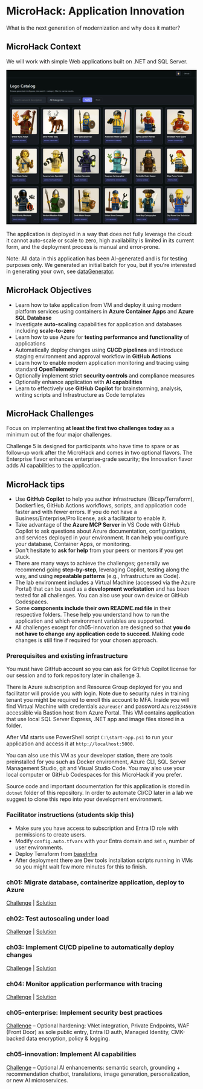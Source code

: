 # MicroHack: Application Innovation
What is the next generation of modernization and why does it matter?

## MicroHack Context
We will work with simple Web applications built on .NET and SQL Server.

![](./images/catalog.png)

The application is deployed in a way that does not fully leverage the cloud: it cannot auto-scale or scale to zero, high availability is limited in its current form, and the deployment process is manual and error‑prone.

Note: All data in this application has been AI-generated and is for testing purposes only. We generated an initial batch for you, but if you're interested in generating your own, see [dataGenerator](/dataGenerator/README.md).

## MicroHack Objectives
- Learn how to take application from VM and deploy it using modern platform services using containers in **Azure Container Apps** and **Azure SQL Database**
- Investigate **auto-scaling** capabilities for application and databases including **scale-to-zero**
- Learn how to use Azure for **testing performance and functionality** of applications
- Automatically deploy changes using **CI/CD pipelines** and introduce staging environment and approval workflow in **GitHub Actions**
- Learn how to enable modern application monitoring and tracing using standard **OpenTelemetry**
- Optionally implement strict **security controls** and compliance measures
- Optionally enhance application with **AI capabilities**
- Learn to effectively use **GitHub Copilot** for brainstorming, analysis, writing scripts and Infrastructure as Code templates

## MicroHack Challenges
Focus on implementing **at least the first two challenges today** as a minimum out of the four major challenges. 

Challenge 5 is designed for participants who have time to spare or as follow‑up work after the MicroHack and comes in two optional flavors. The Enterprise flavor enhances enterprise‑grade security; the Innovation flavor adds AI capabilities to the application.

## MicroHack tips
- Use **GitHub Copilot** to help you author infrastructure (Bicep/Terraform), Dockerfiles, GitHub Actions workflows, scripts, and application code faster and with fewer errors. If you do not have a Business/Enterprise/Pro license, ask a facilitator to enable it.
- Take advantage of the **Azure MCP Server** in VS Code with GitHub Copilot to ask questions about Azure documentation, configurations, and services deployed in your environment. It can help you configure your database, Container Apps, or monitoring.
- Don't hesitate to **ask for help** from your peers or mentors if you get stuck.
- There are many ways to achieve the challenges; generally we recommend going **step-by-step**, leveraging Copilot, testing along the way, and using **repeatable patterns** (e.g., Infrastructure as Code).
- The lab environment includes a Virtual Machine (accessed via the Azure Portal) that can be used as a **development workstation** and has been tested for all challenges. You can also use your own device or GitHub Codespaces.
- Some **components include their own README.md file** in their respective folders. These help you understand how to run the application and which environment variables are supported.
- All challenges except for ch05-innovation are designed so that **you do not have to change any application code to succeed**. Making code changes is still fine if required for your chosen approach.

### Prerequisites and existing infrastructure
You must have GitHub account so you can ask for GitHub Copilot license for our session and to fork repository later in challenge 3.

There is Azure subscription and Resource Group deployed for you and facilitator will provide you with login. Note due to security rules in training tenant you might be required to enroll this account to MFA. Inside you will find Virtual Machine with credentials ```azureuser``` and password ```Azure12345678``` accessible via Bastion host from Azure Portal. This VM contains application that use local SQL Server Express, .NET app and image files stored in a folder.

After VM starts use PowerShell script ```C:\start-app.ps1``` to run your application and access it at ```http://localhost:5000```.

You can also use this VM as your developer station, there are tools preinstalled for you such as Docker environment, Azure CLI, SQL Server Management Studio, git and Visual Studio Code. You may also use your local computer or GitHub Codespaces for this MicroHack if you prefer.

Source code and important documentation for this application is stored in ```dotnet``` folder of this repository. In order to automate CI/CD later in a lab we suggest to clone this repo into your development environment.

### Facilitator instructions (students skip this)
- Make sure you have access to subscription and Entra ID role with permissions to create users. 
- Modify `config.auto.tfvars` with your Entra domain and set `n`, number of user environments.
- Deploy Terraform from [baseInfra](./baseInfra/README.md)
- After deployment there are Dev tools installation scripts running in VMs so you might wait few more minutes for this to finish.

### ch01: Migrate database, containerize application, deploy to Azure
[Challenge](/challenges/ch01/README.md) | [Solution]( /solutions/ch01/README.md)

### ch02: Test autoscaling under load
[Challenge](/challenges/ch02/README.md) | [Solution]( /solutions/ch02/README.md)

### ch03: Implement CI/CD pipeline to automatically deploy changes
[Challenge](/challenges/ch03/README.md) | [Solution]( /solutions/ch03/README.md)

### ch04: Monitor application performance with tracing
[Challenge](/challenges/ch04/README.md) | [Solution]( /solutions/ch04/README.md)

### ch05-enterprise: Implement security best practices
[Challenge](/challenges/ch05-enterprise/README.md) – Optional hardening: VNet integration, Private Endpoints, WAF (Front Door) as sole public entry, Entra ID auth, Managed Identity, CMK-backed data encryption, policy & logging.

### ch05-innovation: Implement AI capabilities
[Challenge](/challenges/ch05-innovation/README.md) – Optional AI enhancements: semantic search, grounding + recommendation chatbot, translations, image generation, personalization, or new AI microservices.